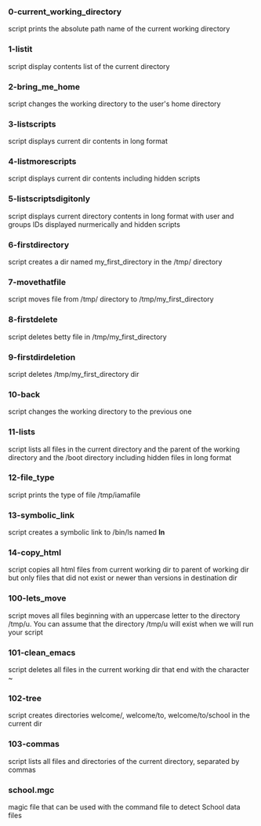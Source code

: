 ### 0-current_working_directory<br>
script prints the absolute path name of the current working directory<br>

### 1-listit<br> 
script display contents list of the current directory<br>

### 2-bring_me_home<br> 
script changes the working directory to the user's home directory<br>

### 3-listscripts<br> 
script displays current dir contents in long format<br>

### 4-listmorescripts<br> 
script displays current dir contents including hidden scripts<br>

### 5-listscriptsdigitonly<br>
script displays current directory contents in long format with user and groups IDs displayed nurmerically and hidden scripts<br>

### 6-firstdirectory<br>
script creates a dir named my_first_directory in the /tmp/ directory<br>

### 7-movethatfile<br>
script moves file from /tmp/ directory to /tmp/my_first_directory<br>

### 8-firstdelete<br>
script deletes betty file in /tmp/my_first_directory<br>

### 9-firstdirdeletion<br>
script deletes /tmp/my_first_directory dir<br>

### 10-back<br>
script changes the working directory to the previous one<br>

### 11-lists<br>
script lists all files in the current directory and the parent of the working directory and the /boot directory including hidden files in long format<br>

### 12-file_type<br>
script prints the type of file /tmp/iamafile<br>

### 13-symbolic_link<br>
script creates a symbolic link to /bin/ls named __ln__<br>

### 14-copy_html<br>
script copies all html files from current working dir to parent of working dir but only files that did not exist or newer than versions in destination dir<br>

### 100-lets_move<br>
script moves all files beginning with an uppercase letter to the directory /tmp/u. You can assume that the directory /tmp/u will exist when we will run your script<br>

### 101-clean_emacs<br>
script deletes all files in the current working dir that end with the character ~<br>

### 102-tree<br>
script creates directories welcome/, welcome/to, welcome/to/school in the current dir<br>

### 103-commas<br>
script lists all files and directories of the current directory, separated by commas<br>

### school.mgc<br>
magic file that can be used with the command file to detect School data files<br>
